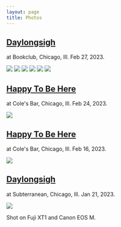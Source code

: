 ```yaml
---
layout: page
title: Photos
---
```

## [Daylongsigh](instagram.com/daylongsigh_/) 
at Bookclub, Chicago, Ill. Feb 27, 2023.

![](https://github.com/tonepaintingindustries/tonepaintingindustries.github.io/blob/e19876b0e3b506efdc83b190f2a2301756e0505d/assets/images/daylong%20on%20floor%202.jpg)
![](/assets/images/dls%bookclub%4.jpg)
![](/assets/images/dls%bookclub%10.jpg)
![](/assets/images/dls%bookclub%13.jpg)
![](/assets/images/dls%bookclub%14.jpg)
![](/assets/images/dls%bookclub.jpg)

## [Happy To Be Here](instagram.com/happytobeherechi/)
at Cole's Bar, Chicago, Ill. Feb 24, 2023.

![](/assets/images/HTBH%new%carousel.jpg)

## [Happy To Be Here](instagram.com/happytobeherechi/)
at Cole's Bar, Chicago, Ill. Feb 16, 2023.

![](/assets/images/HTBH%insta%carousel.jpg)

## [Daylongsigh](instagram.com/daylongsigh_/) 
at Subterranean, Chicago, Ill. Jan 21, 2023.

![](/assets/images/DLS%insta%carousel.jpg)

Shot on Fuji XT1 and Canon EOS M.
